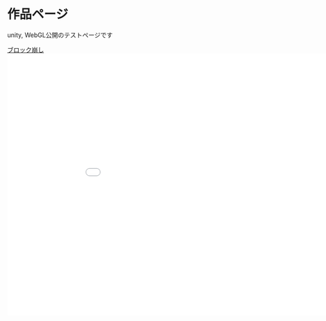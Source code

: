 <html lang="ja">
    <head>
        <meta charset="utf8">
        <link rel="stylesheet" href="style.css">
    </head>
    <body>
        <h1>作品ページ</h1>
        <p>unity, WebGL公開のテストページです</p>
        <a href="./practice1/index.html">ブロック崩し</a>
        <!-- <iframe width="幅の数値" height="高さの数値" src="WebGLプレイヤーを公開しているURL" frameborder="0" allowfullscreen></iframe> -->
        <div class="webgl">
            <iframe 
            id="unity-webgl" 
            loading="lazy" 
            width="960px" 
            height="600px" 
            src="./practice1/index.html" 
            scrolling="no" 
            frameborder="0" 
            allowfullscreen></iframe>
        </div>
    </body>
</html>
